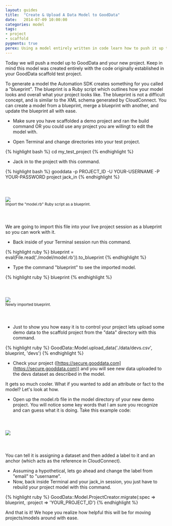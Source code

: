 ```yaml
---
layout: guides
title:  "Create & Upload A Data Model to GoodData"
date:   2014-07-09 10:00:00
categories: model
tags:
- project
- scaffold
pygments: true
perex: Using a model entirely written in code learn how to push it up to the GoodData platform.
---
```


Today we will push a model up to GoodData and your new project. Keep in mind this model was created entirely with the code originally established in your GoodData scaffold test project.

To generate a model the Automation SDK creates something for you called a "blueprint". The blueprint is a Ruby script which outlines how your model looks and overall what your project looks like. The blueprint is not a difficult concept, and is similar to the XML schema generated by CloudConnect. You can create a model from a blueprint, merge a blueprint with another, and update the blueprint all with ease.

- Make sure you have scaffolded a demo project and ran the build command OR you could use any project you are willingt to edit the model with.

- Open Terminal and change directories into your test project.

{% highlight bash %}
cd my_test_project
{% endhighlight %}

- Jack in to the project with this command.

{% highlight bash %}
gooddata -p PROJECT_ID -U YOUR-USERNAME -P YOUR-PASSWORD project jack_in
{% endhighlight %}

<div style="padding-top: 40px; padding-bottom: 40px;">
<div class="center">
<img class="tutorial" src="https://gallery.mailchimp.com/cc49eba2c07a5a3f516bf3fed/images/f7259a64-406e-4921-9bfd-b48782336ef1.png">
<div>
<small>Import the "model.rb" Ruby script as a blueprint.</small></div>
</div>
</div>

We are going to import this file into your live project session as a blueprint so you can work with it.

- Back inside of your Terminal session run this command.

{% highlight ruby %}
blueprint = eval(File.read('./model/model.rb')).to_blueprint
{% endhighlight %}

- Type the command "blueprint" to see the imported model.

{% highlight ruby %}
blueprint
{% endhighlight %}

<div style="padding-top: 40px; padding-bottom: 40px;">
<div class="center">
<img class="tutorial" src="https://gallery.mailchimp.com/cc49eba2c07a5a3f516bf3fed/images/87494ce0-4c39-4b79-ac2b-cb53b8949e69.png">
<div>
<small>Newly imported blueprint.</small></div>
</div>
</div>

- Just to show you how easy it is to control your project lets upload some demo data to the scaffold project from the "data" directory with this command.

{% highlight ruby %}
GoodData::Model.upload_data('./data/devs.csv', blueprint, 'devs')
{% endhighlight %}

- Check your project ([https://secure.gooddata.com](https://secure.gooddata.com)) and you will see new data uploaded to the devs dataset as described in the model. 


It gets so much cooler. What if you wanted to add an attribute or fact to the model? Let's look at how.

- Open up the model.rb file in the model directory of your new demo project. You will notice some key words that I am sure you recognize and can guess what it is doing. Take this example code:

<div style="padding-top: 40px; padding-bottom: 40px;">
<div class="center">
<img class="tutorial" src="https://gallery.mailchimp.com/cc49eba2c07a5a3f516bf3fed/images/49ba115c-e1ed-4946-9f65-67159d341fd4.png">
<div>
</div>
</div>
</div>

You can tell it is assigning a dataset and then added a label to it and an anchor (which acts as the reference in CloudConnect).

- Assuming a hypothetical, lets go ahead and change the label from "email" to "username".
- Now, back inside Terminal and your jack_in session, you just have to rebuild your project model with this command.

{% highlight ruby %}
GoodData::Model.ProjectCreator.migrate(:spec => blueprint, :project => 'YOUR_PROJECT_ID')
{% endhighlight %}

And that is it! We hope you realize how helpful this will be for moving projects/models around with ease.


